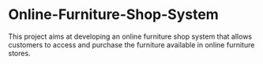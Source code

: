 # Online-Furniture-Shop-System
This project aims at developing an online furniture shop system that allows customers to access and purchase the furniture available in online furniture stores.
